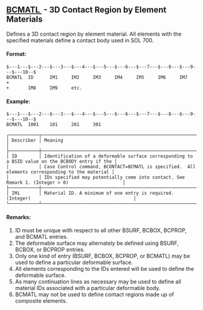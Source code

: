 ## [BCMATL ](https://help.hexagonmi.com/bundle/MSC_Nastran_2022.4/page/Nastran_Combined_Book/qrg/bulkab/TOC.BCMATL.xhtml) - 3D Contact Region by Element Materials

Defines a 3D contact region by element material. All elements with the specified materials define a contact body used in SOL 700.

#### Format:

```nastran
$---1---$---2---$---3---$---4---$---5---$---6---$---7---$---8---$---9---$---10--$
BCMATL  ID      IM1     IM2     IM3     IM4     IM5     IM6     IM7     +
+       IM8     IM9     etc.
```

#### Example:

```nastran
$---1---$---2---$---3---$---4---$---5---$---6---$---7---$---8---$---9---$---10--$
BCMATL  1001    101     201     301 
```

```text
┌───────────┬─────────────────────────────────────────────────────────────────────────────────────────────────┐
│ Describer │ Meaning                                                                                         │
├───────────┼─────────────────────────────────────────────────────────────────────────────────────────────────┤
│ ID        │ Identification of a deformable surface corresponding to a BSID value on the BCBODY entry if the │
│           │ Case Control command, BCONTACT=BCMATL is specified.  All elements corresponding to the material │
│           │ IDs specified may potentially come into contact. See Remark 1. (Integer > 0)                    │
├───────────┼─────────────────────────────────────────────────────────────────────────────────────────────────┤
│ IMi       │ Material ID. A minimum of one entry is required. (Integer)                                      │
└───────────┴─────────────────────────────────────────────────────────────────────────────────────────────────┘
```

#### Remarks:

1. ID must be unique with respect to all other BSURF, BCBOX, BCPROP, and BCMATL entries.
2. The deformable surface may alternately be defined using BSURF, BCBOX, or BCPROP entries.
3. Only one kind of entry (BSURF, BCBOX, BCPROP, or BCMATL) may be used to define a particular deformable surface.
4. All elements corresponding to the IDs entered will be used to define the deformable surface.
5. As many continuation lines as necessary may be used to define all material IDs associated with a particular deformable body.
6. BCMATL may not be used to define contact regions made up of composite elements.

